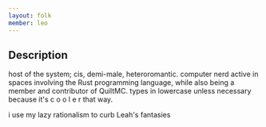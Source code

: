 ```yaml
---
layout: folk
member: leo
---
```


## Description

host of the system; cis, demi-male, heteroromantic. computer nerd active in spaces
involving the Rust programming language, while also being a member and contributor
of QuiltMC. types in lowercase unless necessary because it's c o o l e r that way.

i use my lazy rationalism to curb Leah's fantasies